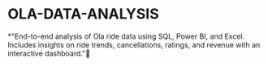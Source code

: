 # OLA-DATA-ANALYSIS
*"End-to-end analysis of Ola ride data using SQL, Power BI, and Excel. Includes insights on ride trends, cancellations, ratings, and revenue with an interactive dashboard."🚀
